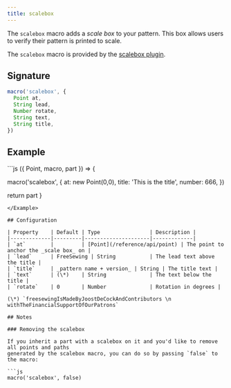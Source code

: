 ```yaml
---
title: scalebox
---
```


The `scalebox` macro adds a _scale box_ to your pattern. This box allows users
to verify their pattern is printed to scale.

The `scalebox` macro is provided by the [scalebox
plugin](/reference/plugins/scalebox).

## Signature

```js
macro('scalebox', {
  Point at,
  String lead,
  Number rotate,
  String text,
  String title,
})
```

## Example

<Example caption="An example of the scalebox macro">
```js
({ Point, macro, part }) => {

  macro('scalebox', {
    at: new Point(0,0),
    title: 'This is the title',
    number: 666,
  })

  return part
}
```
</Example>

## Configuration

| Property    | Default | Type                | Description |
|-------------|---------|---------------------|-------------|
| `at`        |         | [Point](/reference/api/point) | The point to anchor the _scale box_ on |
| `lead`      | FreeSewing | String           | The lead text above the title |
| `title`     | _pattern name + version_ | String | The title text |
| `text`      | (\*)    | String              | The text below the title |
| `rotate`    | 0       | Number              | Rotation in degrees |

(\*) `freesewingIsMadeByJoostDeCockAndContributors \n withTheFinancialSupportOfOurPatrons`

## Notes

### Removing the scalebox

If you inherit a part with a scalebox on it and you'd like to remove all points and paths
generated by the scalebox macro, you can do so by passing `false` to the macro:

```js
macro('scalebox', false)
```
